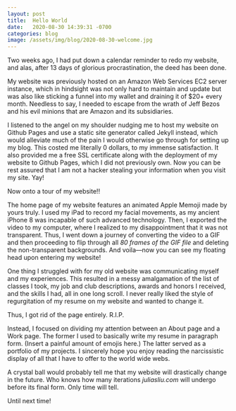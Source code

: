 ```yaml
---
layout: post
title:  Hello World
date:   2020-08-30 14:39:31 -0700
categories: blog
image: /assets/img/blog/2020-08-30-welcome.jpg
---
```

Two weeks ago, I had put down a calendar reminder to redo my website, and alas, after 13 days of glorious procrastination, the deed has been done.

My website was previously hosted on an Amazon Web Services EC2 server instance, which in hindsight was not only hard to maintain and update but was also like sticking a funnel into my wallet and draining it of $20+ every month. Needless to say, I needed to escape from the wrath of Jeff Bezos and his evil minions that are Amazon and its subsidiaries.

I listened to the angel on my shoulder nudging me to host my website on Github Pages and use a static site generator called Jekyll instead, which would alleviate much of the pain I would otherwise go through for setting up my blog. This costed me literally 0 dollars, to my immense satisfaction. It also provided me a free SSL certificate along with the deployment of my website to Github Pages, which I did not previously own. Now you can be rest assured that I am not a hacker stealing your information when you visit my site. Yay!

Now onto a tour of my website!!

The home page of my website features an animated Apple Memoji made by yours truly. I used my iPad to record my facial movements, as my ancient iPhone 8 was incapable of such advanced technology. Then, I exported the video to my computer, where I realized to my disappointment that it was not transparent. Thus, I went down a journey of converting the video to a GIF and then proceeding to flip through all *80 frames of the GIF file* and deleting the non-transparent backgrounds. And voila––now you can see my floating head upon entering my website!

One thing I struggled with for my old website was communicating myself and my experiences. This resulted in a messy amalgamation of the list of classes I took, my job and club descriptions, awards and honors I received, and the skills I had, all in one long scroll. I never really liked the style of regurgitation of my resume on my website and wanted to change it.

Thus, I got rid of the page entirely. R.I.P.

Instead, I focused on dividing my attention between an About page and a Work page. The former I used to basically write my resume in paragraph form. (Insert a painful amount of emojis here.) The latter served as a portfolio of my projects. I sincerely hope you enjoy reading the narcissistic display of all that I have to offer to the world wide webs.

A crystal ball would probably tell me that my website will drastically change in the future. Who knows how many iterations *juliasliu.com* will undergo before its final form. Only time will tell.

Until next time!
